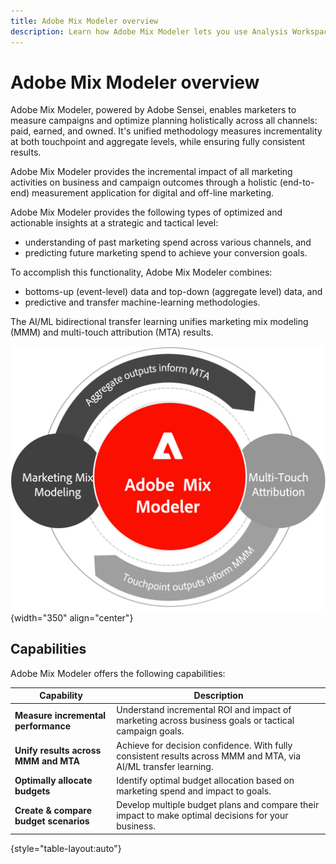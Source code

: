 ```yaml
---
title: Adobe Mix Modeler overview
description: Learn how Adobe Mix Modeler lets you use Analysis Workspace with data from Experience Platform.
---
```


# Adobe Mix Modeler overview

Adobe Mix Modeler, powered by Adobe Sensei, enables marketers to measure 
campaigns and optimize planning holistically across all channels: paid, 
earned, and owned. It's unified methodology measures incrementality at both touchpoint and aggregate levels, while ensuring fully consistent results.

Adobe Mix Modeler provides the incremental impact of all marketing activities on business and campaign outcomes through a holistic (end-to-end) measurement application for digital and off-line marketing. 

Adobe Mix Modeler provides the following types of optimized and actionable insights at a strategic and tactical level:

* understanding of past marketing spend across various channels, and
* predicting future marketing spend to achieve your conversion goals.


To accomplish this functionality, Adobe Mix Modeler combines: 

* bottoms-up (event-level) data and top-down (aggregate level) data, and
* predictive and transfer machine-learning methodologies.

The AI/ML bidirectional transfer learning unifies marketing mix modeling (MMM) and multi-touch attribution (MTA) results.

![Bidirectional transfer learning](../assets/birdirectional-transfer-learning.png){width="350" align="center"}


## Capabilities

Adobe Mix Modeler offers the following capabilities:

| Capability | Description | 
|---|---|
| **Measure incremental performance** | Understand incremental ROI and impact of marketing across business goals or tactical campaign goals. |
| **Unify results across MMM and MTA** | Achieve for decision confidence. With fully consistent results across MMM and MTA, via AI/ML transfer learning. |
| **Optimally allocate budgets** | Identify optimal budget allocation based on marketing spend and impact to goals. |
| **Create & compare budget scenarios** | Develop multiple budget plans and compare their impact to make optimal decisions for your business. |

{style="table-layout:auto"}









